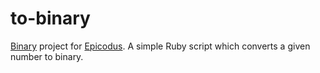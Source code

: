 to-binary
=========

[Binary](http://www.learnhowtoprogram.com/lessons/calculator-in-words-pig-latin) project for [Epicodus](http://www.epicodus.com/). A simple Ruby script which converts a given number to binary.
